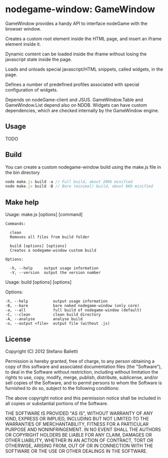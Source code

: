 # nodegame-window: GameWindow

GameWindow provides a handy API to interface nodeGame with the browser window.

Creates a custom root element inside the HTML page, and insert an iframe element inside it.

Dynamic content can be loaded inside the iframe without losing the javascript state inside the page.

Loads and unloads special javascript/HTML snippets, called widgets, in the page.

Defines a number of predefined profiles associated with special configuration of widgets.

Depends on nodeGame-client and JSUS. GameWindow.Table and GameWindow.List depend also on NDDB.
Widgets can have custom dependencies, which are checked internally by the GameWindow engine.

## Usage

TODO

##

## Build

You can create a custom nodegame-window build using the make.js file in the bin directory

```javascript
node make.js build -a // Full build, about 20Kb minified
node make.js build -B // Bare (minimal) build, about 8Kb minified
```

## Make help

  Usage: make.js [options] [command]

    Commands:

      clean 
      Removes all files from build folder
    
      build [options] [options]
      Creates a nodegame-window custom build

    Options:

      -h, --help     output usage information
      -V, --version  output the version number

  Usage: build [options] [options]

  Options:

    -h, --help           output usage information
    -B, --bare           bare naked nodegame-window (only core)
    -a, --all            full build of nodegame-window (default)
    -C, --clean          clean build directory
    -A, --analyse        analyse build
    -o, --output <file>  output file (without .js)


## License

Copyright (C) 2012 Stefano Balietti

Permission is hereby granted, free of charge, to any person obtaining a copy of this software and associated documentation files (the "Software"), to deal in the Software without restriction, including without limitation the rights to use, copy, modify, merge, publish, distribute, sublicense, and/or sell copies of the Software, and to permit persons to whom the Software is furnished to do so, subject to the following conditions:

The above copyright notice and this permission notice shall be included in all copies or substantial portions of the Software.

THE SOFTWARE IS PROVIDED "AS IS", WITHOUT WARRANTY OF ANY KIND, EXPRESS OR IMPLIED, INCLUDING BUT NOT LIMITED TO THE WARRANTIES OF MERCHANTABILITY, FITNESS FOR A PARTICULAR PURPOSE AND NONINFRINGEMENT. IN NO EVENT SHALL THE AUTHORS OR COPYRIGHT HOLDERS BE LIABLE FOR ANY CLAIM, DAMAGES OR OTHER LIABILITY, WHETHER IN AN ACTION OF CONTRACT, TORT OR OTHERWISE, ARISING FROM, OUT OF OR IN CONNECTION WITH THE SOFTWARE OR THE USE OR OTHER DEALINGS IN THE SOFTWARE.

